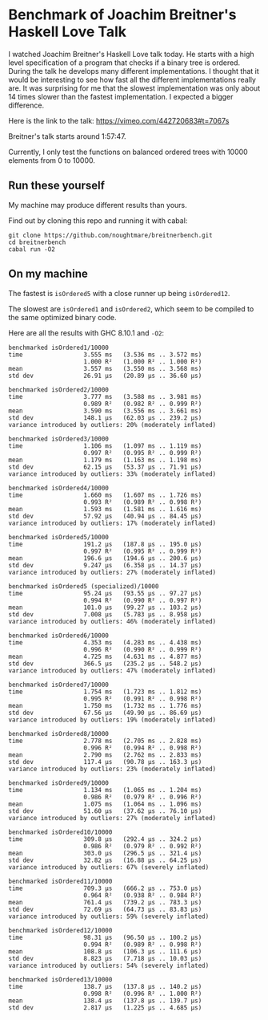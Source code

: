 # Benchmark of Joachim Breitner's Haskell Love Talk

I watched Joachim Breitner's Haskell Love talk today. He starts with a high level specification of a program that checks if a binary tree is ordered. During the talk he develops many different implementations. I thought that it would be interesting to see how fast all the different implementations really are. It was surprising for me that the slowest implementation was only about 14 times slower than the fastest implementation. I expected a bigger difference.

Here is the link to the talk: https://vimeo.com/442720683#t=7067s

Breitner's talk starts around 1:57:47.

Currently, I only test the functions on balanced ordered trees with 10000
elements from 0 to 10000.

## Run these yourself

My machine may produce different results than yours.

Find out by cloning this repo and running it with cabal:

```
git clone https://github.com/noughtmare/breitnerbench.git
cd breitnerbench
cabal run -O2
```

## On my machine

The fastest is `isOrdered5` with a close runner up being `isOrdered12`.

The slowest are `isOrdered1` and `isOrdered2`, which seem to be compiled to the
same optimized binary code.

Here are all the results with GHC 8.10.1 and `-O2`:

```
benchmarked isOrdered1/10000
time                 3.555 ms   (3.536 ms .. 3.572 ms)
                     1.000 R²   (1.000 R² .. 1.000 R²)
mean                 3.557 ms   (3.550 ms .. 3.568 ms)
std dev              26.91 μs   (20.89 μs .. 36.60 μs)

benchmarked isOrdered2/10000
time                 3.777 ms   (3.588 ms .. 3.981 ms)
                     0.989 R²   (0.982 R² .. 0.999 R²)
mean                 3.590 ms   (3.556 ms .. 3.661 ms)
std dev              148.1 μs   (62.03 μs .. 239.2 μs)
variance introduced by outliers: 20% (moderately inflated)

benchmarked isOrdered3/10000
time                 1.106 ms   (1.097 ms .. 1.119 ms)
                     0.997 R²   (0.995 R² .. 0.999 R²)
mean                 1.179 ms   (1.163 ms .. 1.198 ms)
std dev              62.15 μs   (53.37 μs .. 71.91 μs)
variance introduced by outliers: 33% (moderately inflated)

benchmarked isOrdered4/10000
time                 1.660 ms   (1.607 ms .. 1.726 ms)
                     0.993 R²   (0.989 R² .. 0.998 R²)
mean                 1.593 ms   (1.581 ms .. 1.616 ms)
std dev              57.92 μs   (40.94 μs .. 84.45 μs)
variance introduced by outliers: 17% (moderately inflated)

benchmarked isOrdered5/10000
time                 191.2 μs   (187.8 μs .. 195.0 μs)
                     0.997 R²   (0.995 R² .. 0.999 R²)
mean                 196.6 μs   (194.6 μs .. 200.6 μs)
std dev              9.247 μs   (6.358 μs .. 14.37 μs)
variance introduced by outliers: 27% (moderately inflated)

benchmarked isOrdered5 (specialized)/10000
time                 95.24 μs   (93.55 μs .. 97.27 μs)
                     0.994 R²   (0.990 R² .. 0.997 R²)
mean                 101.0 μs   (99.27 μs .. 103.2 μs)
std dev              7.008 μs   (5.783 μs .. 8.958 μs)
variance introduced by outliers: 46% (moderately inflated)

benchmarked isOrdered6/10000
time                 4.353 ms   (4.283 ms .. 4.438 ms)
                     0.996 R²   (0.990 R² .. 0.999 R²)
mean                 4.725 ms   (4.631 ms .. 4.877 ms)
std dev              366.5 μs   (235.2 μs .. 548.2 μs)
variance introduced by outliers: 47% (moderately inflated)

benchmarked isOrdered7/10000
time                 1.754 ms   (1.723 ms .. 1.812 ms)
                     0.995 R²   (0.991 R² .. 0.998 R²)
mean                 1.750 ms   (1.732 ms .. 1.776 ms)
std dev              67.56 μs   (49.90 μs .. 86.69 μs)
variance introduced by outliers: 19% (moderately inflated)

benchmarked isOrdered8/10000
time                 2.778 ms   (2.705 ms .. 2.828 ms)
                     0.996 R²   (0.994 R² .. 0.998 R²)
mean                 2.790 ms   (2.762 ms .. 2.833 ms)
std dev              117.4 μs   (90.78 μs .. 163.3 μs)
variance introduced by outliers: 23% (moderately inflated)

benchmarked isOrdered9/10000
time                 1.134 ms   (1.065 ms .. 1.204 ms)
                     0.986 R²   (0.979 R² .. 0.996 R²)
mean                 1.075 ms   (1.064 ms .. 1.096 ms)
std dev              51.60 μs   (37.62 μs .. 76.10 μs)
variance introduced by outliers: 27% (moderately inflated)

benchmarked isOrdered10/10000
time                 309.8 μs   (292.4 μs .. 324.2 μs)
                     0.986 R²   (0.979 R² .. 0.992 R²)
mean                 303.0 μs   (296.5 μs .. 321.4 μs)
std dev              32.82 μs   (16.88 μs .. 64.25 μs)
variance introduced by outliers: 67% (severely inflated)

benchmarked isOrdered11/10000
time                 709.3 μs   (666.2 μs .. 753.0 μs)
                     0.964 R²   (0.938 R² .. 0.984 R²)
mean                 761.4 μs   (739.2 μs .. 783.3 μs)
std dev              72.69 μs   (64.73 μs .. 83.83 μs)
variance introduced by outliers: 59% (severely inflated)

benchmarked isOrdered12/10000
time                 98.31 μs   (96.50 μs .. 100.2 μs)
                     0.994 R²   (0.989 R² .. 0.998 R²)
mean                 108.8 μs   (106.3 μs .. 111.6 μs)
std dev              8.823 μs   (7.718 μs .. 10.03 μs)
variance introduced by outliers: 54% (severely inflated)

benchmarked isOrdered13/10000
time                 138.7 μs   (137.8 μs .. 140.2 μs)
                     0.998 R²   (0.996 R² .. 1.000 R²)
mean                 138.4 μs   (137.8 μs .. 139.7 μs)
std dev              2.817 μs   (1.225 μs .. 4.685 μs)
```
